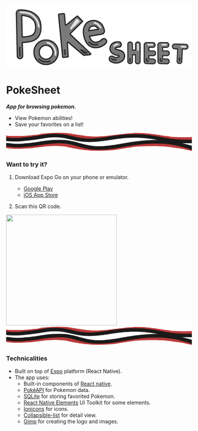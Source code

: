 ![logo](https://github.com/jonneaspinen/PokeSheet/blob/main/assets/PokeSheet.png?raw=true)
# PokeSheet
***App for browsing pokemon.***
- View Pokemon abilities!
- Save your favorites on a list!

<img src="https://github.com/jonneaspinen/PokeSheet/blob/main/assets/flavorElement.png?raw=true" width="1000" height="50">

### Want to try it?
1. Download Expo Go on your phone or emulator.
    - [Google Play](https://play.google.com/store/apps/details?id=host.exp.exponent&hl=en&gl=US)
    - [iOS App Store](https://apps.apple.com/us/app/expo-go/id982107779)

2. Scan this QR code.
<img src="https://qr.expo.dev/expo-go?owner=jonneaspinen&slug=pokesheet&releaseChannel=default&host=exp.host" width="300" height="300">

<img src="https://github.com/jonneaspinen/PokeSheet/blob/main/assets/flavorElement.png?raw=true" width="1000" height="50">

### Technicalities
- Built on top of [Expo](https://expo.dev/) platform (React Native).
- The app uses:
    - Built-in components of [React native](https://reactnative.dev/).
    - [PokéAPI](https://pokeapi.co/) for Pokemon data.
    - [SQLite](https://www.sqlite.org/index.html) for storing favorited Pokemon.
    - [React Native Elements](https://reactnativeelements.com/) UI Toolkit for some elements.
    - [Ionicons](https://ionic.io/ionicons) for icons.
    - [Collapsible-list](https://github.com/hamidhadi/react-native-collapsible-list) for detail view.
    - [Gimp](https://github.com/jonneaspinen/PokeSheet/blob/main/README.md) for creating the logo and images.
